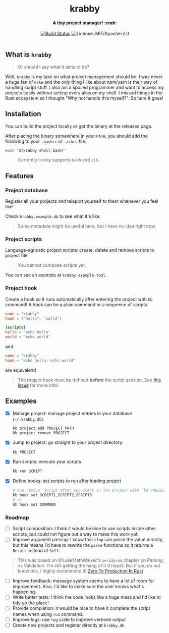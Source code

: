 <h1 align="center">krabby</h1>
<div align="center">
  <strong>
    A tiny project manager! :crab:
  </strong>
</div>

<br />

<div align="center">
<!-- Build Status -->
  <a href="https://github.com/jpedrodelacerda/krabby/actions/workflows/code-health.yml"><img alt="Build Status" src="https://img.shields.io/github/actions/workflow/status/jpedrodelacerda/krabby/code-health.yml"></a>
<!-- License -->
  <img src="https://img.shields.io/github/license/jpedrodelacerda/krabby" alt="License: MIT/Apache-2.0">
</div>

<br />

## What is `krabby`

> Or should I say what it aims to be?

Well, `krabby` is my take on what project management should be.
I was never a huge fan of `make` and the only thing I like about npm/yarn is their way of handling script stuff.
I also am a spoiled programmer and want to access my projects easily without setting every alias on my shell.
I missed things in the Rust ecosystem so I thought "Why not handle this myself?". So here it goes!

## Installation

You can build the project locally or get the binary at the releases page.

After placing the binary somewhere in your `PATH`, you should add the following to your `.bashrc` or `.zshrc` file:

```bash
eval "$(krabby shell bash)"
```

> Currently it only supports `bash` and `zsh`.

## Features

### Project database

Register all your projects and teleport yourself to them whenever you feel like!

Check `krabby.example.db` to see what it's like.

> Some metadata might be useful here, but I have no idea right now.

### Project scripts

Language-agnostic project scripts: create, delete and remove scripts to project file.

> You cannot compose scripts _yet_.

You can see an example at `krabby.example.toml`.

### Project hook

Create a hook so it runs automatically after entering the project with `kb` command!
A hook can be a plain command or a sequence of scripts.

```toml
name = "krabby"
hook = ["hello", "world"]

[scripts]
hello = "echo hello"
world = "echo world"
```

and

```toml
name = "krabby"
hook = "echo hello; echo world"
```

are equivalent!

> The project hook must be defined **before** the script session.
> See [this issue](https://github.com/toml-rs/toml-rs/issues/142) for more info!

## Examples

- [x] Manage project: manage project entries in your database (`~/.krabby.db`).
  ```bash
  kb project add PROJECT PATH
  kb project remove PROJECT
  ```
- [x] Jump to project: go straight to your project directory.
  ```bash
  kb PROJECT
  ```
- [x] Run scripts: execute your scripts
  ```bash
  kb run SCRIPT
  ```
- [x] Define hooks: set scripts to run after loading project
  ```bash
  # Run `setup` script after you check in the project with `kb PROJECT`.
  kb hook set SCRIPT1,SCRIPT2,SCRIPT3
  # or
  kb hook set COMMAND
  ```

### Roadmap

- [ ] Script composition: I think it would be nice to use scripts inside other scripts, but could not figure out a way to make this work yet.
- [ ] Improve argument parsing: I know that `clap` can parse the value directly, but this means I'd have to rewrite the `parse` functions so it returns a `Result` instead of `Self`.
> This was based on @LukeMathWalker's `zero2prod` chapter on Parsing vs Validation. I'm still getting the hang of it (I hope).
> But if you do not know this, I highly recommend it!
> [Zero To Production In Rust](https://www.zero2prod.com/index.html)
- [ ] Improve feedback: message system seems to have a lot of room for improvement. Also, I'd like to make sure the user knows what's happening.
- [ ] Write better tests: I think the code looks like a huge mess and I'd like to tidy up the place!
- [ ] Provide completion: it would be nice to have it complete the script names when using `run` command.
- [ ] Improve logs: use `log` crate to improve verbose output
- [ ] Create new projects and register directly at `krabby.db`
